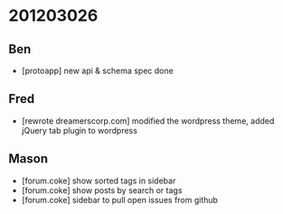 # 201203026

## Ben
- [protoapp] new api & schema spec done



## Fred
- [rewrote dreamerscorp.com] modified the wordpress theme, added jQuery tab plugin to wordpress



## Mason
- [forum.coke] show sorted tags in sidebar
- [forum.coke] show posts by search or tags
- [forum.coke] sidebar to pull open issues from github



